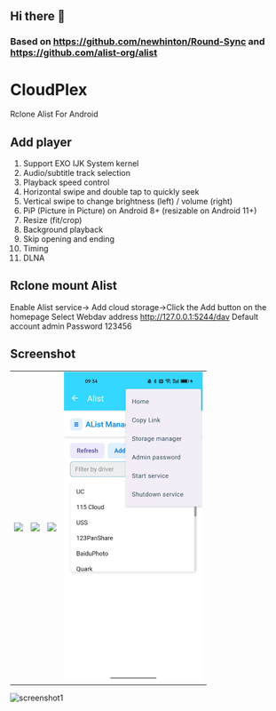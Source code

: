 ## Hi there 👋

### Based on https://github.com/newhinton/Round-Sync and https://github.com/alist-org/alist

# CloudPlex

Rclone Alist For Android

## Add player
1. Support EXO IJK System kernel
2. Audio/subtitle track selection
3. Playback speed control
4. Horizontal swipe and double tap to quickly seek
5. Vertical swipe to change brightness (left) / volume (right)
6. PiP (Picture in Picture) on Android 8+ (resizable on Android 11+)
7. Resize (fit/crop)
8. Background playback
9. Skip opening and ending
10. Timing
11. DLNA


## Rclone mount Alist
  Enable Alist service-> Add cloud storage->Click the Add button on the homepage Select Webdav address http://127.0.0.1:5244/dav Default account admin Password 123456

## Screenshot
<table class="half">
    <tr>
        <td>
    <img src="https://raw.githubusercontent.com/NextPlayerCloud/R-Rclone/main/screenshot/screenshot2.jpg" width="250"/>
            </td>
        <td><img src="https://raw.githubusercontent.com/NextPlayerCloud/R-Rclone/main/screenshot/screenshot3.jpg" width="250"/></td>
        <td><img src="https://raw.githubusercontent.com/NextPlayerCloud/R-Rclone/main/screenshot/screenshot4.jpg" width="250"/></td>
        <td><img src="https://raw.githubusercontent.com/NextPlayerCloud/CloudPlex/main/screenshot/86AD21589B2C6C0A491279F65A75D75C.jpg" width="250"/></td>
        </tr>
</table>

![screenshot1](https://raw.githubusercontent.com/NextPlayerCloud/R-Rclone/main/screenshot/screenshot1.jpg)
